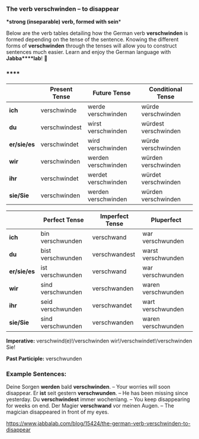 ### The verb verschwinden – to disappear

**\*strong (inseparable) verb, formed with sein***

Below are the verb tables detailing how the German verb **verschwinden** is formed depending on the tense of the sentence. Knowing the different forms of **verschwinden** through the tenses will allow you to construct sentences much easier. Learn and enjoy the German language with **Jabba****lab**! 🙂

### ****

|               | **Present Tense** | **Future Tense**    | **Conditional Tense** |
| ------------- | ----------------- | ------------------- | --------------------- |
| **ich**       | verschwinde       | werde verschwinden  | würde verschwinden    |
| **du**        | verschwindest     | wirst verschwinden  | würdest verschwinden  |
| **er/sie/es** | verschwindet      | wird verschwinden   | würde verschwinden    |
| **wir**       | verschwinden      | werden verschwinden | würden verschwinden   |
| **ihr**       | verschwindet      | werdet verschwinden | würdet verschwinden   |
| **sie/Sie**   | verschwinden      | werden verschwinden | würden verschwinden   |

 

|               | Perfect Tense     | Imperfect Tense | Pluperfect         |
| ------------- | ----------------- | --------------- | ------------------ |
| **ich**       | bin verschwunden  | verschwand      | war verschwunden   |
| **du**        | bist verschwunden | verschwandest   | warst verschwunden |
| **er/sie/es** | ist verschwunden  | verschwand      | war verschwunden   |
| **wir**       | sind verschwunden | verschwanden    | waren verschwunden |
| **ihr**       | seid verschwunden | verschwandet    | wart verschwunden  |
| **sie/Sie**   | sind verschwunden | verschwanden    | waren verschwunden |

**Imperative:** verschwind(e)!/verschwinden wir!/verschwindet!/verschwinden Sie!

**Past Participle:** verschwunden

### Example Sentences:

Deine Sorgen **werden** bald **verschwinden**. – Your worries will soon disappear.
Er **ist** seit gestern **verschwunden**. – He has been missing since yesterday.
Du **verschwindest** immer wochenlang. – You keep disappearing for weeks on end.
Der Magier **verschwand** vor meinen Augen. – The magician disappeared in front of my eyes.

https://www.jabbalab.com/blog/15424/the-german-verb-verschwinden-to-disappear




